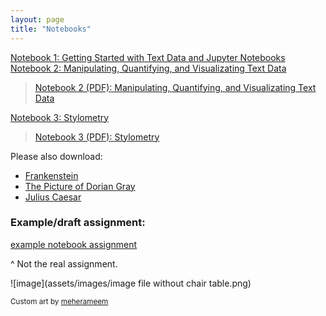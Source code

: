 ```yaml
---
layout: page
title: "Notebooks"
---
```


[Notebook 1: Getting Started with Text Data and Jupyter Notebooks](notebooks/notebook1_getting_started_with_text_data_and_jupyter_notebooks.ipynb) <br>
[Notebook 2: Manipulating, Quantifying, and Visualizating Text Data](notebooks/soc128d_notebook_2_manipulating_quantifying_visualizing_text_data.ipynb) <br>
> [Notebook 2 (PDF): Manipulating, Quantifying, and Visualizating Text Data](soc128d_notebook_2_manipulating_quantifying_visualizing_text_data.pdf) <br>

[Notebook 3: Stylometry](notebooks/soc128d_notebook_3_stylometry.ipynb) <br>
>[Notebook 3 (PDF): Stylometry](notebooks/soc128d_notebook_3_stylometry.pdf) <br>

Please also download:
- [Frankenstein](notebooks/frankenstein.txt)
- [The Picture of Dorian Gray](notebooks/picture_of_dorian_gray.txt)
- [Julius Caesar](notebooks/julius_caesar.txt)

### Example/draft assignment:
[example notebook assignment](notebooks/soc128d_example_notebook_6_21.pdf)

^ Not the real assignment.

![image](assets/images/image file without chair table.png)

<sub>Custom art by [meherameem](https://www.fiverr.com/meherameem)</sub>
